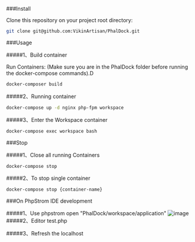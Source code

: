 ###Install

Clone this repository on your project root directory:

```bash
git clone git@github.com:VikinArtisan/PhalDock.git
```

###Usage

#####1、Build container

Run Containers: (Make sure you are in the PhalDock folder before running the docker-compose commands).D

```bash
docker-composer build
```
#####2、Running container

```bash
docker-compose up -d nginx php-fpm workspace
```
#####3、Enter the Workspace container

```bash
docker-compose exec workspace bash
```

###Stop

#####1、Close all running Containers

```bash
docker-compose stop
```
#####2、To stop single container 

```bash
docker-compose stop {container-name}
```

###On PhpStrom IDE development 

#####1、Use phpstrom open "PhalDock/workspace/application"
![image](https://github.com/ButBueatiful/dotvim/raw/master/screenshots/vim-screenshot.jpg)
#####2、Editor test.php

#####3、Refresh the localhost